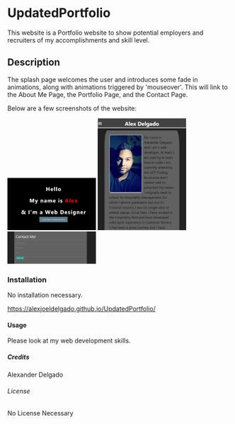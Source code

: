 # UpdatedPortfolio
This website is a Portfolio website to show potential employers and recruiters of my accomplishments and skill level.

## Description
The splash page welcomes the user and introduces some fade in animations, along with animations triggered by 'mouseover'. This will link to the About Me Page, the Portfolio Page, and the Contact Page.

Below are a few screenshots of the website:

<img src="https://github.com/alexjoeldelgado/UpdatedPortfolio/blob/master/assets/images/ss1.PNG" width="200">

<img src="https://github.com/alexjoeldelgado/UpdatedPortfolio/blob/master/assets/images/ss2.PNG" width="200">

<img src="https://github.com/alexjoeldelgado/UpdatedPortfolio/blob/master/assets/images/ss3.PNG" width="200">

### Installation
No installation necessary.

https://alexjoeldelgado.github.io/UpdatedPortfolio/

#### Usage
Please look at my web development skills.

##### Credits
Alexander Delgado

###### License
No License Necessary